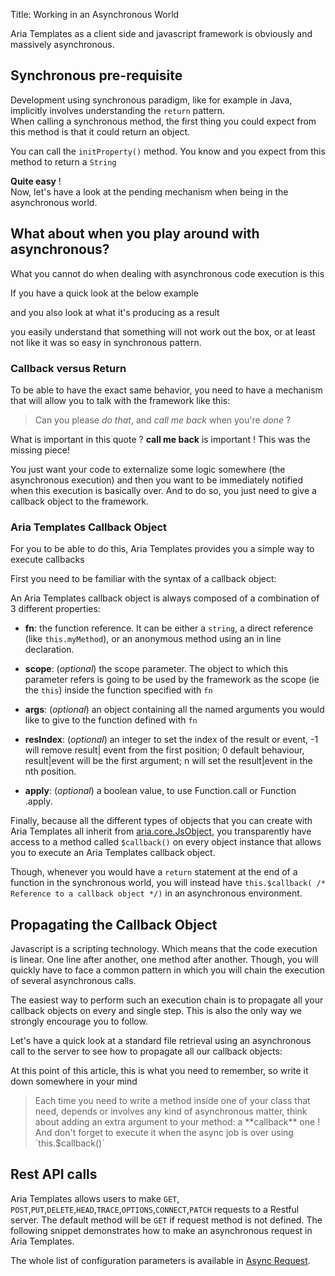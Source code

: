 Title: Working in an Asynchronous World



Aria Templates as a client side and javascript framework is obviously and massively asynchronous.

## Synchronous pre-requisite

Development using synchronous paradigm, like for example in Java, implicitly involves understanding the `return` pattern.<br />
When calling a synchronous method, the first thing you could expect from this method is that it could return an object.

<script src='%SNIPPETS_SERVER_URL%/snippets/github.com/ariatemplates/documentation-code/snippets/core/asynchronous/MyClass.java?noheader=true&lang=java' defer></script>

You can call the `initProperty()` method. You know and you expect from this method to return a `String`

**Quite easy** !<br />
Now, let's have a look at the pending mechanism when being in the asynchronous world.

## What about when you play around with asynchronous?

What you cannot do when dealing with asynchronous code execution is this
<script src='%SNIPPETS_SERVER_URL%/snippets/github.com/ariatemplates/documentation-code/snippets/core/asynchronous/Async.js?noheader=true&tag=notWorking&lang=javascript&outdent=true' defer></script>

If you have a quick look at the below example

<script src='%SNIPPETS_SERVER_URL%/snippets/github.com/ariatemplates/documentation-code/snippets/core/asynchronous/Async.js?noheader=true&tag=playingAsynchronous&lang=javascript&outdent=true' defer></script>

and you also look at what it's producing as a result

<script src='%SNIPPETS_SERVER_URL%/snippets/github.com/ariatemplates/documentation-code/snippets/core/asynchronous/console_output.txt?noheader=true' defer></script>


you easily understand that something will not work out the box, or at least not like it was so easy in synchronous pattern.

### Callback versus Return

To be able to have the exact same behavior, you need to have a mechanism that will allow you to talk with the framework like this:

> Can you please _do that_, and _call me back_ when you're _done_ ?

What is important in this quote ? **call me back** is important ! This was the missing piece!

You just want your code to externalize some logic somewhere (the asynchronous execution) and then you want to be immediately notified when this execution is basically over. And to do so, you just need to give a callback object to the framework.

### Aria Templates Callback Object

For you to be able to do this, Aria Templates provides you a simple way to execute callbacks

First you need to be familiar with the syntax of a callback object:

<script src='%SNIPPETS_SERVER_URL%/snippets/github.com/ariatemplates/documentation-code/snippets/core/asynchronous/Async.js?tag=sampleCallbackObject&lang=javascript&outdent=true' defer></script>

An Aria Templates callback object is always composed of a combination of 3 different properties:

* **fn**: the function reference. It can be either a `string`, a direct reference (like `this.myMethod`), or an anonymous method using an in line declaration.

* **scope**: (_optional_) the scope parameter. The object to which this parameter refers is going to be used by the framework as the scope (ie the `this`) inside the function specified with `fn`

* **args**: (_optional_) an object containing all the named arguments you would like to give to the function defined with `fn`

* **resIndex**: (_optional_) an integer to set the index of the result or event, -1 will remove result| event from the first
position; 0 default behaviour, result|event will be the first argument; n will set the result|event in the nth position.

* **apply**: (_optional_) a boolean value, to use Function.call or Function .apply.


Finally, because all the different types of objects that you can create with Aria Templates all inherit from [aria.core.JsObject](http://ariatemplates.com/api/#aria.core.JsObject), you transparently have access to a method called `$callback()` on every object instance that allows you to execute an Aria Templates callback object.

Though, whenever you would have a `return` statement at the end of a function in the synchronous world, you will instead have `this.$callback( /* Reference to a callback object */)` in an asynchronous environment.

<script src='%SNIPPETS_SERVER_URL%/snippets/github.com/ariatemplates/documentation-code/snippets/core/asynchronous/Async.js?tag=sampleSyncReturn&lang=javascript&outdent=true' defer></script>
<script src='%SNIPPETS_SERVER_URL%/snippets/github.com/ariatemplates/documentation-code/snippets/core/asynchronous/Async.js?tag=sampleAsyncReturn&lang=javascript&outdent=true' defer></script>

## Propagating  the Callback Object

Javascript is a scripting technology. Which means that the code execution is linear. One line after another, one method after another. Though, you will quickly have to face a common pattern in which you will chain the execution of several asynchronous calls.

The easiest way to perform such an execution chain is to propagate all your callback objects on every and single step. This is also the only way we strongly encourage you to follow.

Let's have a quick look at a standard file retrieval using an asynchronous call to the server to see how to propagate all our callback objects:


<script src='%SNIPPETS_SERVER_URL%/snippets/github.com/ariatemplates/documentation-code/snippets/core/asynchronous/Async.js?tag=propagatingCallback&lang=javascript&outdent=true' defer></script>

At this point of this article, this is what you need to remember, so write it down somewhere in your mind
<blockquote>
Each time you need to write a method inside one of your class that need, depends or involves any kind of asynchronous matter, think about adding an extra argument to your method: a **callback** one !<br />
And don't forget to execute it when the async job is over using `this.$callback()`
</blockquote>

## Rest API calls

Aria Templates allows users to make `GET`, `POST`,`PUT`,`DELETE`,`HEAD`,`TRACE`,`OPTIONS`,`CONNECT`,`PATCH` requests to a Restful server. The default method will be `GET` if request method is not defined. The following snippet demonstrates how to make an asynchronous request in Aria Templates.

<script src='%SNIPPETS_SERVER_URL%/snippets/github.com/ariatemplates/documentation-code/snippets/core/asynchronous/Async.js?tag=sampleAsyncRequest&lang=javascript&outdent=true' defer></script>

The whole list of configuration parameters is available in [Async Request](http://ariatemplates.com/api/#aria.core.CfgBeans:IOAsyncRequestCfg).
